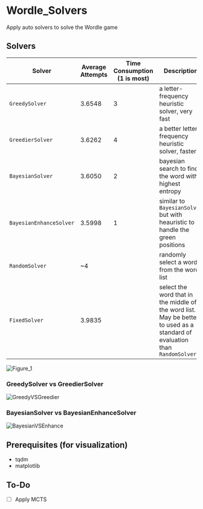 # Wordle_Solvers

Apply auto solvers to solve the Wordle game

## Solvers
| Solver | Average Attempts | Time Consumption (1 is most) | Description |
| ------ | ---------------- | ---------------- | ----------- |
| `GreedySolver` | 3.6548 | 3 | a letter-frequency heuristic solver, very fast |
| `GreedierSolver` | 3.6262 | 4 | a better letter-frequency heuristic solver, faster |
| `BayesianSolver` | 3.6050 | 2 | bayesian search to find the word with highest entropy |
| `BayesianEnhanceSolver` | 3.5998 | 1 | similar to `BayesianSolver` but with heauristic to handle the green positions |
| `RandomSolver` | ~4 | | randomly select a word from the word list |
| `FixedSolver` | 3.9835 | | select the word that in the middle of the word list. May be better to used as a standard of evaluation than `RandomSolver` |

![Figure_1](https://github.com/user-attachments/assets/589d46bc-2587-4bfc-9a6e-78569014b96e)

### GreedySolver vs GreedierSolver
![GreedyVSGreedier](https://github.com/user-attachments/assets/cd513b02-cefe-4b41-ada6-4beeeb4d8f93)

### BayesianSolver vs BayesianEnhanceSolver
![BayesianVSEnhance](https://github.com/user-attachments/assets/e0f6c9b3-4ee9-46cd-8eb5-1d4c967b2a81)

## Prerequisites (for visualization)
- tqdm 
- matplotlib

## To-Do
- [ ] Apply MCTS


